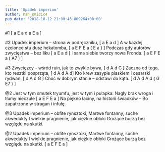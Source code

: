 ```yaml
---
title: 'Upadek imperium'
author: Pan_Kmicic4
pub_date: '2018-10-12 21:00:43.809264+00:00'
---
```


#1
[ a E a d a E a ]

#2
Upadek imperium – strona w podręczniku, [ a E a d ]
A w każdej czcionce stu dusz hekatomba, [ a E F E a ( E a ) ]
Podczas gdy autorów zwycięstwa – bez liku [ a E a d ]
I sama siebie tworzy nowa Fronda.  [ a E F E a ( A7 ) ]

#3
Zwycięzcy – wśród ruin, jak to zwykle bywa, [ d A d G ]
Zaczną od tego, kto resztki posprząta,  [ d A d A d]
Kto krew zasypie piaskiem i cesarski rydwan, [ d A d G ]
Choć w dobrym stanie – odstawi do kąta. [ d A d A d ( G E7  ) ]

@2
Jest w tym smutek tryumfu, jest w tym i pułapka:
Nagły brak wroga i tłumy nieczułe [ a E F E a ]
Na piękno łaciny, na historii świadków –
Bo zapatrzone w stragan i infułę.

@3
Upadek imperium – obfite rynsztoki, 
Martwe fontanny, suche akwedukty
I wielkie pragnienie, jak ciężkie obłoki 
Grożące burzą bez względu na skutki.

@2
Upadek imperium – obfite rynsztoki, 
Martwe fontanny, suche akwedukty
I wielkie pragnienie, jak ciężkie obłoki 
Grożące burzą bez względu na skutki. [ a E F E a ]